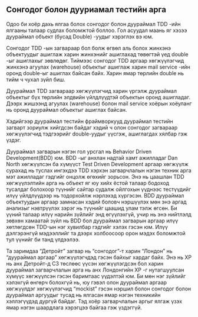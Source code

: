 ## Сонгодог болон дууриамал тестийн арга

Одоо би хоёр дахь ялгаа болох сонгодог болон дуураймал TDD -ийн ялгааны талаар судлах боломжтой боллоо. Гол асуудал маань яг хэзээ дуураймал объект (бусад Double)  -уудыг хэрэглэх вэ юм.

Сонгодог TDD -ын загвараар бол болж өгвөл аль болох жинхэнэ объектуудыг ашиглаж харин жинхэнийг ашиглахад төвөгтэй үед double -ыг ашиглахыг зөвлөдөг. Тиймээс сонгодог TDD аргаар хөгжүүлэгчид жинхэнэ агуулах (warehouse) объектыг ашиглаж харин mail service -ийн оронд double-ыг ашиглах байсан байх. Харин ямар төрлийн double нь тийм ч  чухал зүйл биш.

Дуураймал TDD загвараар хөгжүүлэгчид харин үргэлж дуураймал объектыг бүх төрлийн элдвийн үйлдлүүдтэй объектын оронд ашигладаг. Дээрх жишээнд агуулах (warehouse) болон mail service хоёрын хоёуланг нь оронд дуураймал объектыг ашиглах байсан.

Хэдийгээр дуураймал тестийн фраймворкууд дуураймал тестийн загварт зориулж хийгдсэн байдаг хэдий ч олон сонгодог загвараар хөгжүүлэгчид тэдгээрийг double-уудыг үүсгэж, ашиглагдах хялбар гэж үздэг.

Дуураймал загварын нэгэн гол урсгал нь Behavior Driven Development(BDD) юм. BDD -ыг анхлан надтай хамт ажилладаг Dan North хөгжүүлсэн ба  хүмүүст Test Driven Development аргаар хөгжүүлж сурахад нь туслах ингэхдээ TDD хэрхэн загварчлалын нэгэн техник арга мэт ажилладаг гэдгийг онцолж өгөхийг зорьсон. Энэ нь цаашлан TDD хөгжүүлэлтийн арга нь объект яг юу хийх ёстой талаар бодоход тусалдаг болохоор түүнийг сайтар судалж ойлгохын үүднээс тестүүдийг илүү үйлдлүүдээр нь тодорхойлж нэрлэхэд хүргэсэн. BDD дуураймал объектуудын аргаар замнасан хэдий боловч нэршүүлэх мөн энэ аргад анализыг нэвтрүүлэх зэрэг нь түүнийг цаашид улам тэлж өгсөн. Би үүний талаар илүү нарийн зүйлийг энд өгүүлэхгүй, учир нь энэ нийтлэлд зөвхөн хамаатай зүйл нь BDD бол дуураймал загварын аргаар илүү хөтлөгдсөн TDD-ын нэг хувилбар гэдгийг хэлэх гэсэн юм. Илүү дэлгэрэнгүй мэдээллийг та дээрх холбоосоор орон мэдэх боломжтой тул үүнийг би танд үлдээлээ.

Та заримдаа “Детройт” загвар нь “сонгодог”-т харин “Лондон” нь “дуураймал аргаар” хөгжүүлэгчдэд гэсэн байхыг хардаг байх. Энэ нь XP нь анх Детройт-д C3 төслөөс үүсэн хөгжүүлэгдсэн бол харин дуураймал загварчлалын арга нь анх Лондонгийн  XP -г нутагшуулсан хүмүүс хөгжүүлсэн гэсэн баримтаас үүдэлтэй юм. Би мөн нэг зүйлийг хэлэхгүй өнгөрч болохгүй нь, юу гэвэл олон дуураймал аргаар хөгжүүлдэг хөгжүүлэгчид “mockist” гэсэн нэршил болон сонгодог болон дуураймал аргуудыг тусад нь ялгасан ямар нэгэн техникийн хэллэгүүдэд дургүй байдаг. Тэд хоёр загварчлалын аргыг ялгаж үзэх ямар нэгэн шаардлага хэрэгцээ байгаа гэж үздэггүй.